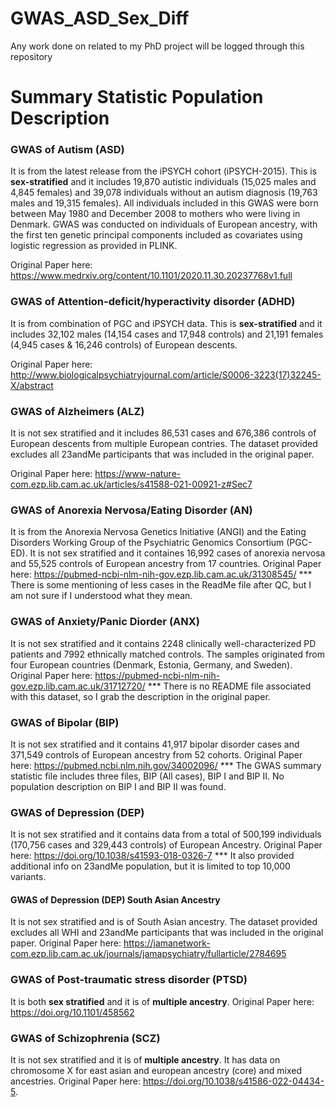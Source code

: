 # GWAS_ASD_Sex_Diff
Any work done on related to my PhD project will be logged through this repository


# Summary Statistic Population Description

### GWAS of Autism (ASD)
It is from the latest release from the iPSYCH cohort (iPSYCH-2015). 
This is **sex-stratified** and it includes 19,870 autistic individuals (15,025 males and 4,845 females) and 39,078 individuals without an autism diagnosis (19,763 males and 19,315 females). 
All individuals included in this GWAS were born between May 1980 and December 2008 to mothers who were living in Denmark. 
GWAS was conducted on individuals of European ancestry, with the first ten genetic principal components included as covariates using logistic regression 
as provided in PLINK.


Original Paper here: https://www.medrxiv.org/content/10.1101/2020.11.30.20237768v1.full

### GWAS of Attention-deficit/hyperactivity disorder (ADHD) 
It is from combination of PGC and iPSYCH data.
This is **sex-stratified** and it includes 32,102 males (14,154 cases and 17,948 controls) and 21,191 females (4,945 cases & 16,246 controls) of European descents.

Original Paper here: http://www.biologicalpsychiatryjournal.com/article/S0006-3223(17)32245-X/abstract


### GWAS of Alzheimers (ALZ) 
It is not sex stratified and it includes 86,531 cases and 676,386 controls of European descents from multiple European contries. The dataset provided excludes all 23andMe participants that was included in the original paper.

Original Paper here: https://www-nature-com.ezp.lib.cam.ac.uk/articles/s41588-021-00921-z#Sec7


### GWAS of Anorexia Nervosa/Eating Disorder (AN) 
It is from the Anorexia Nervosa Genetics Initiative (ANGI) and the Eating Disorders Working Group of the Psychiatric Genomics Consortium (PGC-ED).
It is not sex stratified and it containes 16,992 cases of anorexia nervosa and 55,525 controls of European ancestry from 17 countries. 
Original Paper here: https://pubmed-ncbi-nlm-nih-gov.ezp.lib.cam.ac.uk/31308545/
*** There is some mentioning of less cases in the ReadMe file after QC, but I am not sure if I understood what they mean.


### GWAS of Anxiety/Panic Diorder (ANX) 

It is not sex stratified and it contains 2248 clinically well-characterized PD patients and 7992 ethnically matched controls. The samples originated from four European countries (Denmark, Estonia, Germany, and Sweden).
Original Paper here: https://pubmed-ncbi-nlm-nih-gov.ezp.lib.cam.ac.uk/31712720/
*** There is no README file associated with this dataset, so I grab the description in the original paper.


### GWAS of Bipolar (BIP)
It is not sex stratified and it contains 41,917 bipolar disorder cases and 371,549 controls of European ancestry from 52 cohorts.
Original Paper here: https://pubmed.ncbi.nlm.nih.gov/34002096/
*** The GWAS summary statistic file includes three files, BIP (All cases), BIP I and BIP II. No population description on BIP I and BIP II was found.


### GWAS of Depression (DEP)
It is not sex stratified and it contains data from a total of 500,199 individuals (170,756 cases and 329,443 controls) of European Ancestry.
Original Paper here: https://doi.org/10.1038/s41593-018-0326-7
*** It also provided additional info on 23andMe population, but it is limited to top 10,000 variants.


#### GWAS of Depression (DEP) South Asian Ancestry
It is not sex stratified and is of South Asian ancestry.
The dataset provided excludes all WHI and 23andMe participants that was included in the original paper.
Original Paper here: https://jamanetwork-com.ezp.lib.cam.ac.uk/journals/jamapsychiatry/fullarticle/2784695


### GWAS of Post-traumatic stress disorder (PTSD)
It is both **sex stratified** and it is of **multiple ancestry**.
Original Paper here: https://doi.org/10.1101/458562


### GWAS of Schizophrenia (SCZ)
It is not sex stratified and it is of **multiple ancestry**. It has data on chromosome X for east asian and european ancestry (core) and mixed ancestries.
Original Paper here: https://doi.org/10.1038/s41586-022-04434-5.
